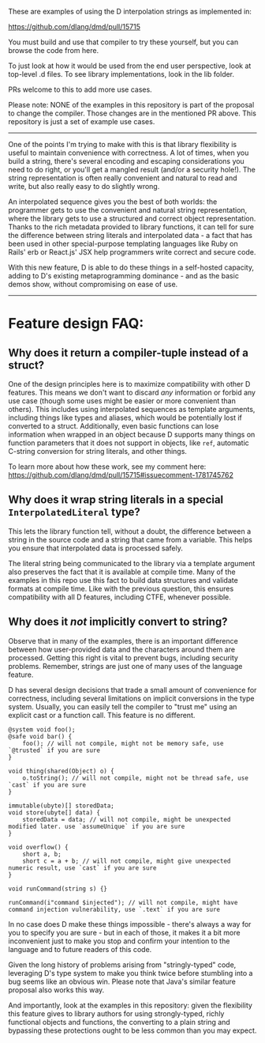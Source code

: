 These are examples of using the D interpolation strings as implemented in:

https://github.com/dlang/dmd/pull/15715

You must build and use that compiler to try these yourself, but you can browse the code from here.

To just look at how it would be used from the end user perspective, look at top-level .d files. To see library implementations, look in the lib folder.

PRs welcome to this to add more use cases.

Please note: NONE of the examples in this repository is part of the proposal to change the compiler. Those changes are in the mentioned PR above. This repository is just a set of example use cases.

* * *

One of the points I'm trying to make with this is that library flexibility is useful to maintain convenience with correctness. A lot of times, when you build a string, there's several encoding and escaping considerations you need to do right, or you'll get a mangled result (and/or a security hole!). The string representation is often really convenient and natural to read and write, but also really easy to do slightly wrong.

An interpolated sequence gives you the best of both worlds: the programmer gets to use the convenient and natural string representation, where the library gets to use a structured and correct object representation. Thanks to the rich metadata provided to library functions, it can tell for sure the difference between string literals and interpolated data - a fact that has been used in other special-purpose templating languages like Ruby on Rails' erb or React.js' JSX help programmers write correct and secure code.

With this new feature, D is able to do these things in a self-hosted capacity, adding to D's existing metaprogramming dominance - and as the basic demos show, without compromising on ease of use.

* * *

# Feature design FAQ:

## Why does it return a compiler-tuple instead of a struct?

One of the design principles here is to maximize compatibility with other D features. This means we don't want to discard *any* information or forbid any use case (though some uses might be easier or more convenient than others). This includes using interpolated sequences as template arguments, including things like types and aliases, which would be potentially lost if converted to a struct. Additionally, even basic functions can lose information when wrapped in an object because D supports many things on function parameters that it does not support in objects, like `ref`, automatic C-string conversion for string literals, and other things.

To learn more about how these work, see my comment here: https://github.com/dlang/dmd/pull/15715#issuecomment-1781745762

## Why does it wrap string literals in a special `InterpolatedLiteral` type?

This lets the library function tell, without a doubt, the difference between a string in the source code and a string that came from a variable. This helps you ensure that interpolated data is processed safely.

The literal string being communicated to the library via a template argument also preserves the fact that it is available at compile time. Many of the examples in this repo use this fact to build data structures and validate formats at compile time. Like with the previous question, this ensures compatibility with all D features, including CTFE, whenever possible.

## Why does it *not* implicitly convert to string?

Observe that in many of the examples, there is an important difference between how user-provided data and the characters around them are processed. Getting this right is vital to prevent bugs, including security problems. Remember, strings are just one of many uses of the language feature.

D has several design decisions that trade a small amount of convenience for correctness, including several limitations on implicit conversions in the type system. Usually, you can easily tell the compiler to "trust me" using an explicit cast or a function call. This feature is no different.

```
@system void foo();
@safe void bar() {
	foo(); // will not compile, might not be memory safe, use `@trusted` if you are sure
}

void thing(shared(Object) o) {
	o.toString(); // will not compile, might not be thread safe, use `cast` if you are sure
}

immutable(ubyte)[] storedData;
void store(ubyte[] data) {
	storedData = data; // will not compile, might be unexpected modified later. use `assumeUnique` if you are sure
}

void overflow() {
	short a, b;
	short c = a + b; // will not compile, might give unexpected numeric result, use `cast` if you are sure
}

void runCommand(string s) {}

runCommand(i"command $injected"); // will not compile, might have command injection vulnerability, use `.text` if you are sure
```

In no case does D make these things impossible - there's always a way for you to specify you are sure - but in each of those, it makes it a bit more inconvenient just to make you stop and confirm your intention to the language and to future readers of this code.

Given the long history of problems arising from "stringly-typed" code, leveraging D's type system to make you think twice before stumbling into a bug seems like an obvious win. Please note that Java's similar feature proposal also works this way.

And importantly, look at the examples in this repository: given the flexibility this feature gives to library authors for using strongly-typed, richly functional objects and functions, the converting to a plain string and bypassing these protections ought to be less common than you may expect.
